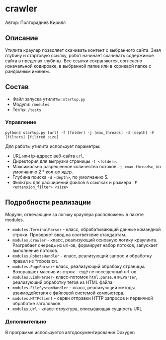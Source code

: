 # crawler 

Автор: Полтораднев Кирилл

## Описание
Утилита краулер позволяет скачивать контент с выбранного сайта. Зная глубину и стартовую ссылку, робот начинает скачивать содержимое сайта в пределах глубины. Все ссылки сохраняются, соглсасно изначальной кодировке, в выбранной папке или в корневой папке с рандомным именем.


## Состав
* Файл запуска утилиты: `startup.py`
* Модули: `/modules`
* Тесты: `/tests`

### Управление
`python3 startup.py [url] -f [folder] -j [max_threads] -d [depth] -F [filters] [filtred_size]`

Для работы утилита использует параметры:

* URL или ip-адресс  веб-сайта `url`.
* Директория для выгрузки страницы `-f <folder>`.
* Максимально разрешенное количество потоков `-j <max_threads>`, по умолчанию 2 * кол-во ядер.
* Глубина поиска `-d <depth>`, по умолчанию 5.
* Фильтры для расширений файлов в ссылках и размера `-F <extension_filter> <size>`

## Подробности реализации
Модули, отвечающие за логику краулера расположены в пакете modules. 
* `modules.TerminalParser` - класс, обрабатывающий данные командной строки. Проверяет ввод на соответсвие стандартам.
* `modules.Crawler` - класс, реализующий основную логику краулинга. Разгребает очередь из url-ов, формирует набор потоков, запускает выполнение потоков.
* `modules.RobotsHandler` - класс, реализующий запрос и обработку правил из *robots.txt.
* `modules.PageParser`- класс, реализующий обрабоку страницы. Возвращает массив из строк - ещё не посещенный url-ов.
* `modules.LinkParser`- класс-потомок `html.parse.HTMLParser`, реализующий обработку тегов из HTML файла.
* `modules.FileSystemHandler` - класс, реализующий методы взаимодействия с файловой системой компьютера.
* `modules.HTTPClient` - серви отправки HTTP запросов и первичной обработке заголовков.
* `modules.Url` - класс-структура, описывающая сущность URL

### Дополнительно
В программе используется автодокументирование Doxygen
